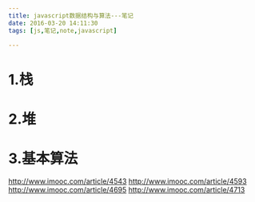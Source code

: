 ```yaml
---
title: javascript数据结构与算法---笔记
date: 2016-03-20 14:11:30
tags: [js,笔记,note,javascript]

---
```

# 1.栈
# 2.堆
# 3.基本算法
http://www.imooc.com/article/4543
http://www.imooc.com/article/4593
http://www.imooc.com/article/4695
http://www.imooc.com/article/4713